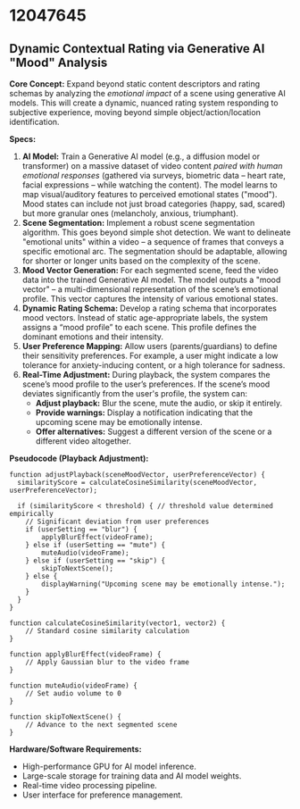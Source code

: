 # 12047645

## Dynamic Contextual Rating via Generative AI "Mood" Analysis

**Core Concept:** Expand beyond static content descriptors and rating schemas by analyzing the *emotional impact* of a scene using generative AI models. This will create a dynamic, nuanced rating system responding to subjective experience, moving beyond simple object/action/location identification.

**Specs:**

1.  **AI Model:** Train a Generative AI model (e.g., a diffusion model or transformer) on a massive dataset of video content *paired with human emotional responses* (gathered via surveys, biometric data – heart rate, facial expressions – while watching the content). The model learns to map visual/auditory features to perceived emotional states ("mood"). Mood states can include not just broad categories (happy, sad, scared) but more granular ones (melancholy, anxious, triumphant).
2.  **Scene Segmentation:** Implement a robust scene segmentation algorithm. This goes beyond simple shot detection. We want to delineate "emotional units" within a video – a sequence of frames that conveys a specific emotional arc. The segmentation should be adaptable, allowing for shorter or longer units based on the complexity of the scene.
3.  **Mood Vector Generation:** For each segmented scene, feed the video data into the trained Generative AI model. The model outputs a "mood vector" – a multi-dimensional representation of the scene’s emotional profile. This vector captures the intensity of various emotional states.
4.  **Dynamic Rating Schema:** Develop a rating schema that incorporates mood vectors. Instead of static age-appropriate labels, the system assigns a “mood profile” to each scene. This profile defines the dominant emotions and their intensity.
5.  **User Preference Mapping:** Allow users (parents/guardians) to define their sensitivity preferences. For example, a user might indicate a low tolerance for anxiety-inducing content, or a high tolerance for sadness.
6.  **Real-Time Adjustment:** During playback, the system compares the scene’s mood profile to the user’s preferences. If the scene’s mood deviates significantly from the user's profile, the system can:
    *   **Adjust playback:** Blur the scene, mute the audio, or skip it entirely.
    *   **Provide warnings:** Display a notification indicating that the upcoming scene may be emotionally intense.
    *   **Offer alternatives:** Suggest a different version of the scene or a different video altogether.

**Pseudocode (Playback Adjustment):**

```
function adjustPlayback(sceneMoodVector, userPreferenceVector) {
  similarityScore = calculateCosineSimilarity(sceneMoodVector, userPreferenceVector);

  if (similarityScore < threshold) { // threshold value determined empirically
    // Significant deviation from user preferences
    if (userSetting == "blur") {
        applyBlurEffect(videoFrame);
    } else if (userSetting == "mute") {
        muteAudio(videoFrame);
    } else if (userSetting == "skip") {
        skipToNextScene();
    } else {
        displayWarning("Upcoming scene may be emotionally intense.");
    }
  }
}

function calculateCosineSimilarity(vector1, vector2) {
    // Standard cosine similarity calculation
}

function applyBlurEffect(videoFrame) {
    // Apply Gaussian blur to the video frame
}

function muteAudio(videoFrame) {
    // Set audio volume to 0
}

function skipToNextScene() {
    // Advance to the next segmented scene
}
```

**Hardware/Software Requirements:**

*   High-performance GPU for AI model inference.
*   Large-scale storage for training data and AI model weights.
*   Real-time video processing pipeline.
*   User interface for preference management.